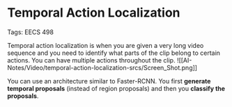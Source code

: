 # Temporal Action Localization

Tags: EECS 498

Temporal action localization is when you are given a very long video sequence and you need to identify what parts of the clip belong to certain actions. You can have multiple actions throughout the clip.
![[AI-Notes/Video/temporal-action-localization-srcs/Screen_Shot.png]]

You can use an architecture similar to Faster-RCNN. You first **generate temporal proposals** (instead of region proposals) and then you **classify the proposals**.